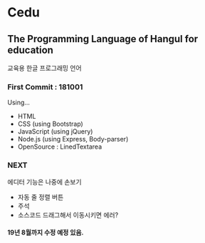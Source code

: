 ﻿# Cedu
## The Programming Language of Hangul for education
교육용 한글 프로그래밍 언어

### First Commit : 181001

Using...
- HTML
- CSS (using Bootstrap)
- JavaScript (using jQuery)
- Node.js (using Express, Body-parser)
- OpenSource : LinedTextarea

### NEXT
에디터 기능은 나중에 손보기
- 자동 줄 정렬 버튼
- 주석
- 소스코드 드래그해서 이동시키면 에러?

#### 19년 8월까지 수정 예정 있음.
